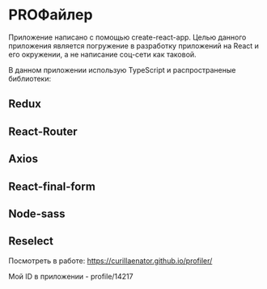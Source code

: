 # PROФайлер

Приложение написано с помощью create-react-app.
Целью данного приложения является погружение в разработку приложений на React и его окружении, а не написание соц-сети как таковой. 

В данном приложении использую TypeScript и распространеные библиотеки:

## Redux
## React-Router
## Axios
## React-final-form
## Node-sass
## Reselect

Посмотреть в работе: https://curillaenator.github.io/profiler/

Мой ID в приложении - profile/14217